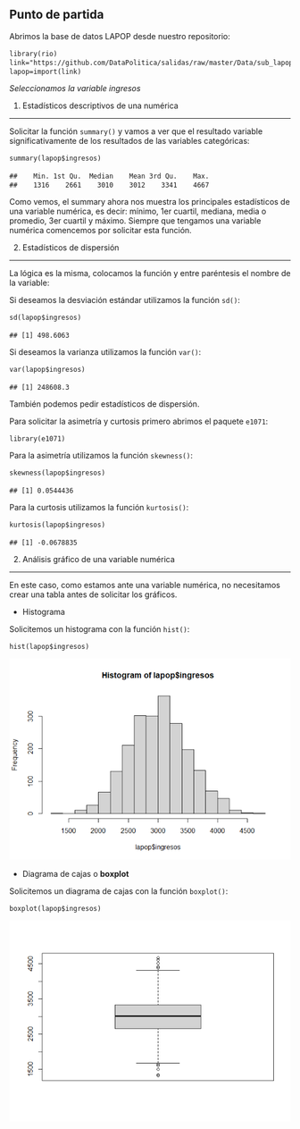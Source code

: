 Punto de partida
----------------

Abrimos la base de datos LAPOP desde nuestro repositorio:

    library(rio)
    link="https://github.com/DataPolitica/salidas/raw/master/Data/sub_lapop.sav"
    lapop=import(link)

*Seleccionamos la variable ingresos*

1. Estadísticos descriptivos de una numérica
--------------------------------------------

Solicitar la función `summary()` y vamos a ver que el resultado variable
significativamente de los resultados de las variables categóricas:

    summary(lapop$ingresos)

    ##    Min. 1st Qu.  Median    Mean 3rd Qu.    Max. 
    ##    1316    2661    3010    3012    3341    4667

Como vemos, el summary ahora nos muestra los principales estadísticos de
una variable numérica, es decir: mínimo, 1er cuartil, mediana, media o
promedio, 3er cuartil y máximo. Siempre que tengamos una variable
numérica comencemos por solicitar esta función.

2. Estadísticos de dispersión
-----------------------------

La lógica es la misma, colocamos la función y entre paréntesis el nombre
de la variable:

Si deseamos la desviación estándar utilizamos la función `sd()`:

    sd(lapop$ingresos)

    ## [1] 498.6063

Si deseamos la varianza utilizamos la función `var()`:

    var(lapop$ingresos)

    ## [1] 248608.3

También podemos pedir estadísticos de dispersión.

Para solicitar la asimetría y curtosis primero abrimos el paquete
`e1071`:

    library(e1071)

Para la asimetría utilizamos la función `skewness()`:

    skewness(lapop$ingresos)

    ## [1] 0.0544436

Para la curtosis utilizamos la función `kurtosis()`:

    kurtosis(lapop$ingresos)

    ## [1] -0.0678835

2. Análisis gráfico de una variable numérica
--------------------------------------------

En este caso, como estamos ante una variable numérica, no necesitamos
crear una tabla antes de solicitar los gráficos.

-   Histograma

Solicitemos un histograma con la función `hist()`:

    hist(lapop$ingresos)

![](4-3-numericas_files/figure-markdown_strict/unnamed-chunk-8-1.png)

-   Diagrama de cajas o **boxplot**

Solicitemos un diagrama de cajas con la función `boxplot()`:

    boxplot(lapop$ingresos)

![](4-3-numericas_files/figure-markdown_strict/unnamed-chunk-9-1.png)
